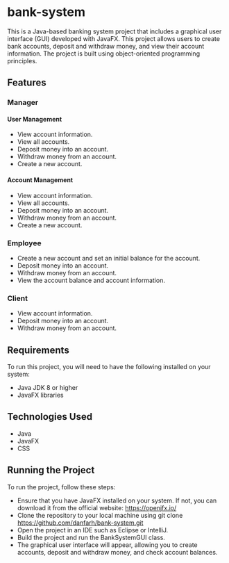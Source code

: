 # bank-system
This is a Java-based banking system project that includes a graphical user interface (GUI) developed with JavaFX. 
This project allows users to create bank accounts, deposit and withdraw money, and view their account information. The project is built using object-oriented programming principles.

## Features
### Manager
#### User Management
- View account information.
- View all accounts.
- Deposit money into an account.
- Withdraw money from an account.
- Create a new account.
#### Account Management
- View account information.
- View all accounts.
- Deposit money into an account.
- Withdraw money from an account.
- Create a new account.
### Employee
- Create a new account and set an initial balance for the account.
- Deposit money into an account.
- Withdraw money from an account.
- View the account balance and account information.
### Client
- View account information.
- Deposit money into an account.
- Withdraw money from an account.

## Requirements
To run this project, you will need to have the following installed on your system:
- Java JDK 8 or higher
- JavaFX libraries

## Technologies Used
- Java
- JavaFX
- CSS

## Running the Project
To run the project, follow these steps:
- Ensure that you have JavaFX installed on your system. If not, you can download it from the official website: https://openjfx.io/
- Clone the repository to your local machine using git clone https://github.com/danfarh/bank-system.git
- Open the project in an IDE such as Eclipse or IntelliJ.
- Build the project and run the BankSystemGUI class.
- The graphical user interface will appear, allowing you to create accounts, deposit and withdraw money, and check account balances.
